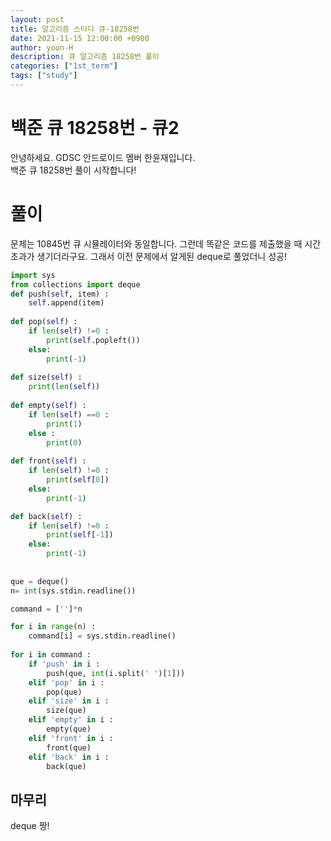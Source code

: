 ```yaml
---
layout: post
title: 알고리즘 스터디 큐-18258번
date: 2021-11-15 12:00:00 +0900
author: yoon-H
description: 큐 알고리즘 18258번 풀이
categories: ["1st_term"]
tags: ["study"]
---
```



# 백준 큐 18258번 - 큐2

안녕하세요. GDSC 안드로이드 멤버 한윤재입니다.<br>
백준 큐 18258번 풀이 시작합니다!<br>

# 풀이

문제는 10845번 큐 시뮬레이터와 동일합니다. 그런데 똑같은 코드를 제출했을 때 시간초과가 생기더라구요. 그래서 이전 문제에서 알게된 deque로 풀었더니 성공!

```python
import sys
from collections import deque
def push(self, item) :
    self.append(item)
    
def pop(self) :
    if len(self) !=0 :
        print(self.popleft())
    else:
        print(-1)
    
def size(self) :
    print(len(self))
    
def empty(self) :
    if len(self) ==0 :
        print(1)
    else :
        print(0)
        
def front(self) :
    if len(self) !=0 :
        print(self[0])        
    else:
        print(-1)

def back(self) :
    if len(self) !=0 :
        print(self[-1])
    else:
        print(-1)
        
        
que = deque()
n= int(sys.stdin.readline())

command = ['']*n

for i in range(n) :
    command[i] = sys.stdin.readline()
     
for i in command :
    if 'push' in i :
        push(que, int(i.split(' ')[1]))
    elif 'pop' in i :
        pop(que)
    elif 'size' in i :
        size(que)
    elif 'empty' in i :
        empty(que)
    elif 'front' in i :
        front(que)
    elif 'back' in i :
        back(que)
```

## 마무리

deque 짱!